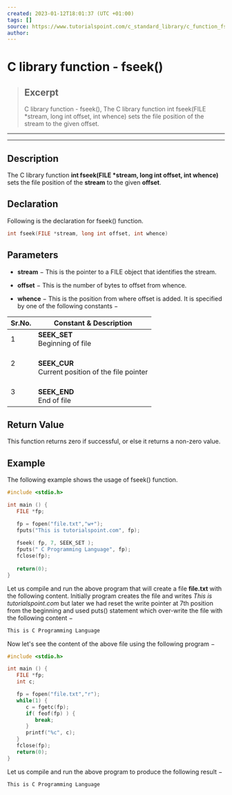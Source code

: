 ```yaml
---
created: 2023-01-12T18:01:37 (UTC +01:00)
tags: []
source: https://www.tutorialspoint.com/c_standard_library/c_function_fseek.htm
author: 
---
```


# C library function - fseek()

> ## Excerpt
> C library function - fseek(),  The C library function int fseek(FILE *stream, long int offset, int whence) sets the file position of the stream to the given offset.

---
---

  

## Description

The C library function **int fseek(FILE \*stream, long int offset, int whence)** sets the file position of the **stream** to the given **offset**.

## Declaration

Following is the declaration for fseek() function.

```c
int fseek(FILE *stream, long int offset, int whence)
```

## Parameters

-   **stream** − This is the pointer to a FILE object that identifies the stream.
    
-   **offset** − This is the number of bytes to offset from whence.
    
-   **whence** − This is the position from where offset is added. It is specified by one of the following constants −
    

| Sr.No. | Constant & Description |
| --- | --- |
| 1 |  **SEEK\_SET**<br>Beginning of file<br> |
| 2 | <br>**SEEK\_CUR**<br>Current position of the file pointer<br> |
| 3 | <br>**SEEK\_END**<br>End of file<br> |

## Return Value

This function returns zero if successful, or else it returns a non-zero value.

## Example

The following example shows the usage of fseek() function.

```c
#include <stdio.h>

int main () {
   FILE *fp;

   fp = fopen("file.txt","w+");
   fputs("This is tutorialspoint.com", fp);
  
   fseek( fp, 7, SEEK_SET );
   fputs(" C Programming Language", fp);
   fclose(fp);
   
   return(0);
}
```

Let us compile and run the above program that will create a file **file.txt** with the following content. Initially program creates the file and writes _This is tutorialspoint.com_ but later we had reset the write pointer at 7th position from the beginning and used puts() statement which over-write the file with the following content −

```c
This is C Programming Language
```

Now let's see the content of the above file using the following program −

```c
#include <stdio.h>

int main () {
   FILE *fp;
   int c;

   fp = fopen("file.txt","r");
   while(1) {
      c = fgetc(fp);
      if( feof(fp) ) {
         break;
      }
      printf("%c", c); 
   }
   fclose(fp);
   return(0);
}
```

Let us compile and run the above program to produce the following result −

```c
This is C Programming Language

```


